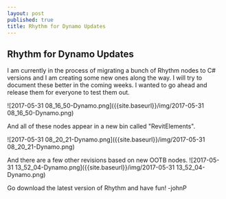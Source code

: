 ```yaml
---
layout: post
published: true
title: Rhythm for Dynamo Updates
---
```

## Rhythm for Dynamo Updates

I am currently in the process of migrating a bunch of Rhythm nodes to C# versions and I am creating some new ones along the way. I will try to document these better in the coming weeks. I wanted to go ahead and release them for everyone to test them out.

![2017-05-31 08_16_50-Dynamo.png]({{site.baseurl}}/img/2017-05-31 08_16_50-Dynamo.png)

And all of these nodes appear in a new bin called "RevitElements".

![2017-05-31 08_20_21-Dynamo.png]({{site.baseurl}}/img/2017-05-31 08_20_21-Dynamo.png)

And there are a few other revisions based on new OOTB nodes.
![2017-05-31 13_52_04-Dynamo.png]({{site.baseurl}}/img/2017-05-31 13_52_04-Dynamo.png)


Go download the latest version of Rhythm and have fun!
-johnP
